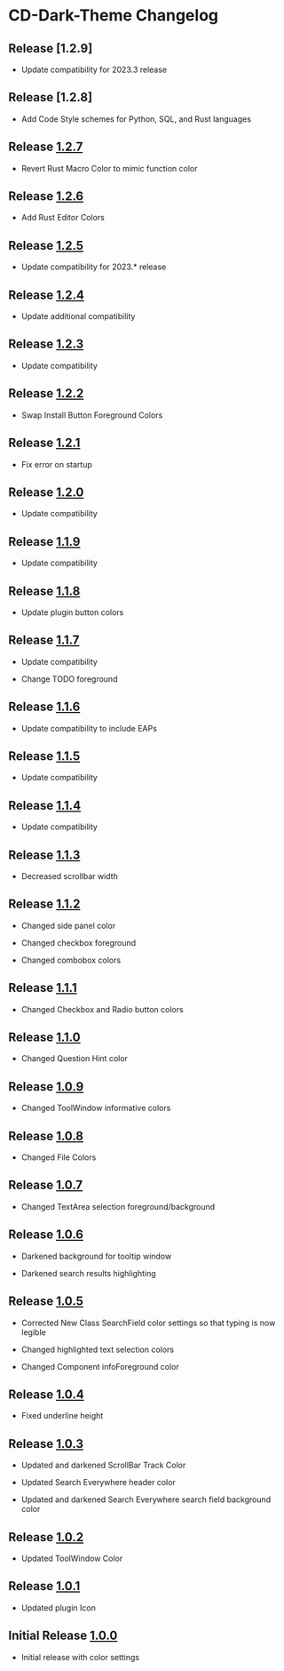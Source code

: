 # CD-Dark-Theme Changelog
## Release [1.2.9]
- Update compatibility for 2023.3 release

## Release [1.2.8]
- Add Code Style schemes for Python, SQL, and Rust languages

## Release [1.2.7]
- Revert Rust Macro Color to mimic function color

## Release [1.2.6]
- Add Rust Editor Colors

## Release [1.2.5]
- Update compatibility for 2023.* release

## Release [1.2.4]
- Update additional compatibility

## Release [1.2.3]
- Update compatibility

## Release [1.2.2]
- Swap Install Button Foreground Colors

## Release [1.2.1]
- Fix error on startup

## Release [1.2.0]
- Update compatibility

## Release [1.1.9]
- Update compatibility

## Release [1.1.8]
- Update plugin button colors

## Release [1.1.7]
- Update compatibility <br/>



- Change TODO foreground

## Release [1.1.6]
- Update compatibility to include EAPs

## Release [1.1.5]
- Update compatibility

## Release [1.1.4]
- Update compatibility

## Release [1.1.3]
- Decreased scrollbar width

## Release [1.1.2]
- Changed side panel color  <br/>



- Changed checkbox foreground  <br/>



- Changed combobox colors

## Release [1.1.1]
- Changed Checkbox and Radio button colors

## Release [1.1.0]
- Changed Question Hint color

## Release [1.0.9]
- Changed ToolWindow informative colors

## Release [1.0.8]
- Changed File Colors

## Release [1.0.7]
- Changed TextArea selection foreground/background

## Release [1.0.6]
- Darkened background for tooltip window  <br/>



- Darkened search results highlighting

## Release [1.0.5]
- Corrected New Class SearchField color settings so that typing is now legible  <br/>



- Changed highlighted text selection colors  <br/>



- Changed Component infoForeground color  <br/>

## Release [1.0.4]
- Fixed underline height

## Release [1.0.3]
- Updated and darkened ScrollBar Track Color   <br/>



- Updated Search Everywhere header color  <br/>



- Updated and darkened Search Everywhere search field background color

## Release [1.0.2]
- Updated ToolWindow Color

## Release [1.0.1]
- Updated plugin Icon

## Initial Release [1.0.0]
- Initial release with color settings

[Unreleased]: https://github.com/matquant14/CD-Dark-Theme/compare/v1.2.6...HEAD

[1.2.6]: https://github.com/matquant14/CD-Dark-Theme/compare/v1.2.5...v1.2.6

[1.2.5]: https://github.com/matquant14/CD-Dark-Theme/compare/v1.2.4...v1.2.5

[1.2.4]: https://github.com/matquant14/CD-Dark-Theme/compare/v1.2.3...v1.2.4

[1.2.3]: https://github.com/matquant14/CD-Dark-Theme/compare/v1.2.2...v1.2.3

[1.2.2]: https://github.com/matquant14/CD-Dark-Theme/compare/v1.2.1...v1.2.2

[1.2.1]: https://github.com/matquant14/CD-Dark-Theme/compare/v1.2.0...v1.2.1

[1.2.0]: https://github.com/matquant14/CD-Dark-Theme/compare/v1.1.9...v1.2.0

[1.1.9]: https://github.com/matquant14/CD-Dark-Theme/compare/v1.1.8...v1.1.9

[1.1.8]: https://github.com/matquant14/CD-Dark-Theme/compare/v1.1.7...v1.1.8

[1.1.7]: https://github.com/matquant14/CD-Dark-Theme/compare/v1.1.6...v1.1.7

[1.1.6]: https://github.com/matquant14/CD-Dark-Theme/compare/v1.1.5...v1.1.6

[1.1.5]: https://github.com/matquant14/CD-Dark-Theme/compare/v1.1.4...v1.1.5

[1.1.4]: https://github.com/matquant14/CD-Dark-Theme/compare/v1.1.3...v1.1.4

[1.1.3]: https://github.com/matquant14/CD-Dark-Theme/compare/v1.1.2...v1.1.3

[1.1.2]: https://github.com/matquant14/CD-Dark-Theme/compare/v1.1.1...v1.1.2

[1.1.1]: https://github.com/matquant14/CD-Dark-Theme/compare/v1.1.0...v1.1.1

[1.1.0]: https://github.com/matquant14/CD-Dark-Theme/compare/v1.0.9...v1.1.0

[1.0.9]: https://github.com/matquant14/CD-Dark-Theme/compare/v1.0.8...v1.0.9

[1.0.8]: https://github.com/matquant14/CD-Dark-Theme/compare/v1.0.7...v1.0.8

[1.0.7]: https://github.com/matquant14/CD-Dark-Theme/compare/v1.0.6...v1.0.7

[1.0.6]: https://github.com/matquant14/CD-Dark-Theme/compare/v1.0.5...v1.0.6

[1.0.5]: https://github.com/matquant14/CD-Dark-Theme/compare/v1.0.4...v1.0.5

[1.0.4]: https://github.com/matquant14/CD-Dark-Theme/compare/v1.0.3...v1.0.4

[1.0.3]: https://github.com/matquant14/CD-Dark-Theme/compare/v1.0.2...v1.0.3

[1.0.2]: https://github.com/matquant14/CD-Dark-Theme/compare/v1.0.1...v1.0.2

[1.0.1]: https://github.com/matquant14/CD-Dark-Theme/compare/v1.0.0...v1.0.1

[1.0.0]: https://github.com/matquant14/CD-Dark-Theme/commits/v1.0.0

[Unreleased]: https://github.com/matquant14/CD-Dark-Theme/compare/v1.2.6...HEAD

[1.2.6]: https://github.com/matquant14/CD-Dark-Theme/compare/v1.2.5...v1.2.6

[1.2.5]: https://github.com/matquant14/CD-Dark-Theme/compare/v1.2.4...v1.2.5

[1.2.4]: https://github.com/matquant14/CD-Dark-Theme/compare/v1.2.3...v1.2.4

[1.2.3]: https://github.com/matquant14/CD-Dark-Theme/compare/v1.2.2...v1.2.3

[1.2.2]: https://github.com/matquant14/CD-Dark-Theme/compare/v1.2.1...v1.2.2

[1.2.1]: https://github.com/matquant14/CD-Dark-Theme/compare/v1.2.0...v1.2.1

[1.2.0]: https://github.com/matquant14/CD-Dark-Theme/compare/v1.1.9...v1.2.0

[1.1.9]: https://github.com/matquant14/CD-Dark-Theme/compare/v1.1.8...v1.1.9

[1.1.8]: https://github.com/matquant14/CD-Dark-Theme/compare/v1.1.7...v1.1.8

[1.1.7]: https://github.com/matquant14/CD-Dark-Theme/compare/v1.1.6...v1.1.7

[1.1.6]: https://github.com/matquant14/CD-Dark-Theme/compare/v1.1.5...v1.1.6

[1.1.5]: https://github.com/matquant14/CD-Dark-Theme/compare/v1.1.4...v1.1.5

[1.1.4]: https://github.com/matquant14/CD-Dark-Theme/compare/v1.1.3...v1.1.4

[1.1.3]: https://github.com/matquant14/CD-Dark-Theme/compare/v1.1.2...v1.1.3

[1.1.2]: https://github.com/matquant14/CD-Dark-Theme/compare/v1.1.1...v1.1.2

[1.1.1]: https://github.com/matquant14/CD-Dark-Theme/compare/v1.1.0...v1.1.1

[1.1.0]: https://github.com/matquant14/CD-Dark-Theme/compare/v1.0.9...v1.1.0

[1.0.9]: https://github.com/matquant14/CD-Dark-Theme/compare/v1.0.8...v1.0.9

[1.0.8]: https://github.com/matquant14/CD-Dark-Theme/compare/v1.0.7...v1.0.8

[1.0.7]: https://github.com/matquant14/CD-Dark-Theme/compare/v1.0.6...v1.0.7

[1.0.6]: https://github.com/matquant14/CD-Dark-Theme/compare/v1.0.5...v1.0.6

[1.0.5]: https://github.com/matquant14/CD-Dark-Theme/compare/v1.0.4...v1.0.5

[1.0.4]: https://github.com/matquant14/CD-Dark-Theme/compare/v1.0.3...v1.0.4

[1.0.3]: https://github.com/matquant14/CD-Dark-Theme/compare/v1.0.2...v1.0.3

[1.0.2]: https://github.com/matquant14/CD-Dark-Theme/compare/v1.0.1...v1.0.2

[1.0.1]: https://github.com/matquant14/CD-Dark-Theme/compare/v1.0.0...v1.0.1

[1.0.0]: https://github.com/matquant14/CD-Dark-Theme/commits/v1.0.0

[Unreleased]: https://github.com/matquant14/CD-Dark-Theme/compare/v1.2.7...HEAD

[1.2.7]: https://github.com/matquant14/CD-Dark-Theme/compare/v1.2.6...v1.2.7

[1.2.6]: https://github.com/matquant14/CD-Dark-Theme/compare/v1.2.5...v1.2.6

[1.2.5]: https://github.com/matquant14/CD-Dark-Theme/compare/v1.2.4...v1.2.5

[1.2.4]: https://github.com/matquant14/CD-Dark-Theme/compare/v1.2.3...v1.2.4

[1.2.3]: https://github.com/matquant14/CD-Dark-Theme/compare/v1.2.2...v1.2.3

[1.2.2]: https://github.com/matquant14/CD-Dark-Theme/compare/v1.2.1...v1.2.2

[1.2.1]: https://github.com/matquant14/CD-Dark-Theme/compare/v1.2.0...v1.2.1

[1.2.0]: https://github.com/matquant14/CD-Dark-Theme/compare/v1.1.9...v1.2.0

[1.1.9]: https://github.com/matquant14/CD-Dark-Theme/compare/v1.1.8...v1.1.9

[1.1.8]: https://github.com/matquant14/CD-Dark-Theme/compare/v1.1.7...v1.1.8

[1.1.7]: https://github.com/matquant14/CD-Dark-Theme/compare/v1.1.6...v1.1.7

[1.1.6]: https://github.com/matquant14/CD-Dark-Theme/compare/v1.1.5...v1.1.6

[1.1.5]: https://github.com/matquant14/CD-Dark-Theme/compare/v1.1.4...v1.1.5

[1.1.4]: https://github.com/matquant14/CD-Dark-Theme/compare/v1.1.3...v1.1.4

[1.1.3]: https://github.com/matquant14/CD-Dark-Theme/compare/v1.1.2...v1.1.3

[1.1.2]: https://github.com/matquant14/CD-Dark-Theme/compare/v1.1.1...v1.1.2

[1.1.1]: https://github.com/matquant14/CD-Dark-Theme/compare/v1.1.0...v1.1.1

[1.1.0]: https://github.com/matquant14/CD-Dark-Theme/compare/v1.0.9...v1.1.0

[1.0.9]: https://github.com/matquant14/CD-Dark-Theme/compare/v1.0.8...v1.0.9

[1.0.8]: https://github.com/matquant14/CD-Dark-Theme/compare/v1.0.7...v1.0.8

[1.0.7]: https://github.com/matquant14/CD-Dark-Theme/compare/v1.0.6...v1.0.7

[1.0.6]: https://github.com/matquant14/CD-Dark-Theme/compare/v1.0.5...v1.0.6

[1.0.5]: https://github.com/matquant14/CD-Dark-Theme/compare/v1.0.4...v1.0.5

[1.0.4]: https://github.com/matquant14/CD-Dark-Theme/compare/v1.0.3...v1.0.4

[1.0.3]: https://github.com/matquant14/CD-Dark-Theme/compare/v1.0.2...v1.0.3

[1.0.2]: https://github.com/matquant14/CD-Dark-Theme/compare/v1.0.1...v1.0.2

[1.0.1]: https://github.com/matquant14/CD-Dark-Theme/compare/v1.0.0...v1.0.1

[1.0.0]: https://github.com/matquant14/CD-Dark-Theme/commits/v1.0.0
